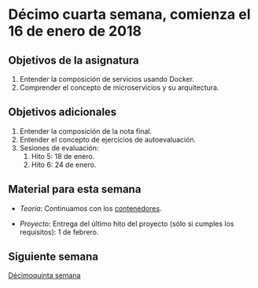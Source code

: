 # Décimo cuarta semana, comienza el 16 de enero de 2018


## Objetivos de la asignatura

1. Entender la composición de servicios usando Docker.
2. Comprender el concepto de microservicios y su arquitectura.

## Objetivos adicionales

1. Entender la composición de la nota final.
2. Entender el concepto de ejercicios de autoevaluación.
3. Sesiones de evaluación:
   1. Hito 5: 18 de enero.
   2. Hito 6: 24 de enero.


## Material para esta semana

* *Teoría*: Continuamos con los 
  [contenedores](http://jj.github.io/CC/documentos/temas/Contenedores).

* *Proyecto*: Entrega del último hito del proyecto (sólo si cumples los requisitos): 1 de febrero.

## Siguiente semana

[Décimoquinta semana](15-semana.md)
